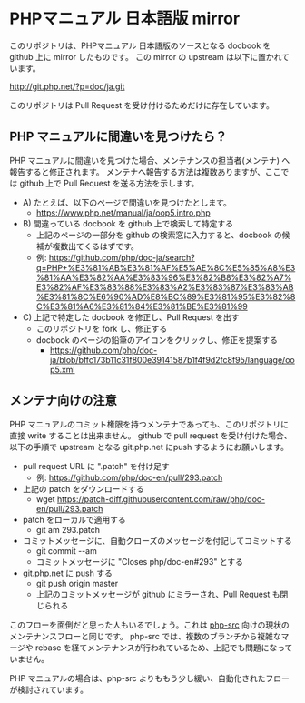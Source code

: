 # PHPマニュアル 日本語版 mirror

このリポジトリは、PHPマニュアル 日本語版のソースとなる docbook を github 上に mirror したものです。
この mirror の upstream は以下に置かれています。

http://git.php.net/?p=doc/ja.git

このリポジトリは Pull Request を受け付けるためだけに存在しています。

## PHP マニュアルに間違いを見つけたら？

PHP マニュアルに間違いを見つけた場合、メンテナンスの担当者(メンテナ) へ報告すると修正されます。
メンテナへ報告する方法は複数ありますが、ここでは github 上で Pull Request を送る方法を示します。

- A) たとえば、以下のページで間違いを見つけたとします。
  * https://www.php.net/manual/ja/oop5.intro.php
- B) 間違っている docbook を github 上で検索して特定する
  * 上記のページの一部分を github の検索窓に入力すると、docbook の候補が複数出てくるはずです。
  * 例: https://github.com/php/doc-ja/search?q=PHP+%E3%81%AB%E3%81%AF%E5%AE%8C%E5%85%A8%E3%81%AA%E3%82%AA%E3%83%96%E3%82%B8%E3%82%A7%E3%82%AF%E3%83%88%E3%83%A2%E3%83%87%E3%83%AB%E3%81%8C%E6%90%AD%E8%BC%89%E3%81%95%E3%82%8C%E3%81%A6%E3%81%84%E3%81%BE%E3%81%99
- C) 上記で特定した docbook を修正し、Pull Request を出す
  * このリポジトリを fork し、修正する
  * docbook のページの鉛筆のアイコンをクリックし、修正を提案する
    - https://github.com/php/doc-ja/blob/bffc173b11c31f800e39141587b1f4f9d2fc8f95/language/oop5.xml

## メンテナ向けの注意

PHP マニュアルのコミット権限を持つメンテナであっても、このリポジトリに直接 write することは出来ません。
github で pull request を受け付けた場合、以下の手順で upstream となる git.php.net にpush するようにお願いします。

- pull request URL に ".patch" を付け足す
  * 例: https://github.com/php/doc-en/pull/293.patch
- 上記の patch をダウンロードする
  * wget https://patch-diff.githubusercontent.com/raw/php/doc-en/pull/293.patch
- patch をローカルで適用する
  * git am 293.patch
- コミットメッセージに、自動クローズのメッセージを付記してコミットする
  * git commit --am
  * コミットメッセージに "Closes php/doc-en#293" とする
- git.php.net に push する
  * git push origin master
  * 上記のコミットメッセージが github にミラーされ、Pull Request も閉じられる

このフローを面倒だと思った人もいるでしょう。これは [php-src](https://github.com/php/php-src) 向けの現状のメンテナンスフローと同じです。
php-src では、複数のブランチから複雑なマージや rebase を経てメンテナンスが行われているため、上記でも問題になっていません。

PHP マニュアルの場合は、php-src よりももう少し緩い、自動化されたフローが検討されています。

